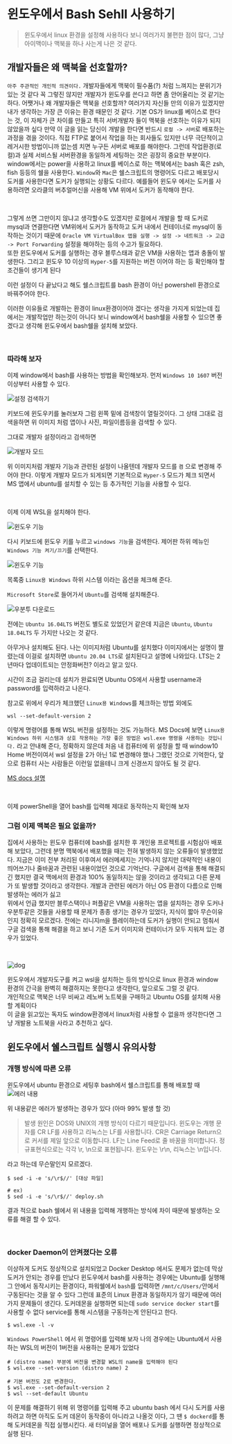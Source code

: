 # 윈도우에서 Bash Sehll 사용하기
> 윈도우에서 linux 환경을 설정해 사용하다 보니 여러가지 불편한 점이 많다, 그냥 아이맥이나 맥북을 하나 사는게 나은 것 같다.

## 개발자들은 왜 맥북을 선호할까?

`아주 주관적인 개인적 의견이다.` 개발자들에게 맥북이 필수품(?) 처럼 느껴지는 분위기가 있는 것 같다
꼭 그렇진 않지만 개발자가 윈도우를 쓴다고 하면 좀 안어울리는 것 같기는 하다. 어쨋거나 왜 개발자들은
맥북을 선호할까? 여러가지 자신들 만의 이유가 있겠지만 내가 생각하는 가장 큰 이유는 환경 때문인 것 같다.
기본 OS가 linux를 베이스로 한다는 것, 이 자체가 큰 차이를 만들고 특히 서버개발자 들이 맥북을 선호하는 이유가 되지 않았을까 싶다
만약 이 글을 읽는 당신이 개발을 한다면 반드시 `로컬 -> 서버`로 배포하는 과정을 겪을 것이다.
직접 FTP로 붙어서 작업을 하는 회사들도 있지만 너무 극단적이고 레거시한 방법이니까 없는셈 치면 누구든 서버로 배포를 해야한다.
그런데 작업환경(로컬)과 실제 서비스될 서버환경을 동일하게 세팅하는 것은 굉장히 중요한 부분이다.
window에서는 power을 사용하고 linux를 베이스로 하는 맥북에서는 bash 혹은 zsh, fish 등등의 쉘을 사용한다.
`Window`와 `Mac`은 쉘스크립트의 명령어도 다르고 배포당시 도커를 사용한다면 도커가 실행되는 상황도 다르다.
예를들어 윈도우 에서는 도커를 사용하려면 오라클의 버추얼머신을 사용해 VM 위에서 도커가 동작해야 한다.

<br>

그렇게 쓰면 그만이지 않냐고 생각할수도 있겠지만 로컬에서 개발을 할 때 도커로 mysql과 연결한다면 VM위에서 도커가 동작하고
도커 내에서 컨테이너로 mysql이 동작하는 것이기 때문에 `Oracle VM VirtualBox 앱을 실행 -> 설정 -> 네트워크 -> 고급 -> Port Forwarding`
설정을 해야하는 등의 수고가 필요하다.  
또한 윈도우에서 도커를 실행하는 경우 블루스태과 같은 VM을 사용하는 앱과 충돌이 발생한다.
그리고 윈도우 10 이상의 `Hyper-5`를 지원하는 버전 이어야 하는 등 확인해야 할 조건들이 생기게 된다

이런 설정이 다 끝났다고 해도 쉘스크립트를 bash 환경이 아닌 powershell 환경으로 바꿔주어야 한다.

이러한 이유들로 개발하는 환경이 linux환경이어야 겠다는 생각을 가지게 되었는데 집에서는 개발작업만
하는것이 아니다 보니 window에서 bash쉘을 사용할 수 있으면 좋겠다고 생각해 윈도우에서 bash쉘을 설치해 보았다.

<br>

### 따라해 보자 

이제 window에서 bash를 사용하는 방법을 확인해보자.
먼저 `Windows 10 1607` 버전 이상부터 사용할 수 있다.

![설정 검색하기](./images/find%20setting.png)

키보드에 윈도우키를 눌러보자 그럼 왼쪽 밑에 검색창이 열릴것이다.
그 상태 그대로 검색을하면 위 이미지 처럼 앱이나 사진, 파일이름등을 검색할 수 있다.

그대로 개발자 설정이라고 검색하면

![개발자 모드](./images/developer%20mode.png)

위 이미지처럼 개발자 기능과 관련된 설정이 나올텐데
개발자 모드를 `켬` 으로 변경해 주어야 한다. 이렇게 개발자 모드가 되게되면
기본적으로 `Hyper-5` 모드가 체크 되면서 MS 앱에서 ubuntu를 설치할 수 있는 등 추가적인 기능을
사용할 수 있다.

<br>

이제 이제 WSL을 설치해야 한다.

![윈도우 기능](./images/window%20serch.png)

다시 키보드에 윈도우 키를 누르고 `windows 기능`을 검색한다.
제어판 하위 메뉴인 `Windows 기능 켜기/끄기`를 선택한다.

![윈도우 기능](./images/99EE763D5C90F04C1C.png)

목록중 `Linux용 Windows` 하위 시스템 이라는 옵션을 체크해 준다.

`Microsoft Store`로 들어가서 `Ubuntu`를 검색해 설치해준다.

![우분투 다운로드](./images/download%20ubuntu.png)

전에는 `Ubuntu 16.04LTS` 버전도 별도로 있었던거 같은데
지금은 `Ubuntu`, `Ubuntu 18.04LTS` 두 가지만 나오는 것 같다.

아무거나 설치해도 된다. 나는 이미지처럼 Ubuntu를 설치했다
이미지에서는 설명이 짤렸는데 이걸로 설치하면 `Ubuntu 20.04 LTS`로 설치된다고 설명에 나와있다.
LTS는 2년마다 업데이트되는 안정화버전? 이라고 알고 있다.

시간이 조금 걸리는데 설치가 완료되면 Ubuntu OS에서 사용할 username과 password를 입력하라고 나온다.

참고로 위에서 우리가 체크했던 `Linux용 Windows`를 체크하는 방법 외에도
```
wsl --set-default-version 2
```

이렇게 명령어를 통해 WSL 버전을 설정하는 것도 가능하다.
MS Docs에 보면 `Linux용 Windows 하위 시스템과 상호 작용하는 가장 좋은 방법은 wsl.exe 명령을 사용하는 것입니다.`
라고 안내해 준다, 정확하지 않은데 처음 내 컴퓨터에 위 설정을 할 때 window10 Home 버전이여서
wsl 설정을 2가 아닌 1로 변경해야 했나 그랬던 것으로 기억한다, 앞으로 컴퓨터 사는 사람들은 이런일 없을테니 크게 신경쓰지 않아도 될 것 같다.

[MS docs 설명](https://docs.microsoft.com/ko-kr/windows/wsl/reference)

<br>

이제 powerShell을 열어 bash를 입력해 제대로 동작하는지 확인해 보자


### 그럼 이제 맥북은 필요 없을까?

집에서 사용하는 윈도우 컴퓨터에 bash를 설치한 후 개인용 프로젝트를 시험삼아
배포해 보았다, 그런데 분명 맥북에서 배포했을 때는 전혀 발생하지 않는 오류들이 발생했었다.
지금은 이미 전부 처리된 이후여서 에러메세지는 기억나지 않지만 대략적인 내용이 띄어쓰기나 줄바꿈과 관련된 내용이었던
것으로 기억난다. 구글에서 검색을 통해 해결되긴 했지만 결국 맥에서의 환경과 100% 동일하지는 않을 것이라고 생각되고 다른 문제가
또 발생할 것이라고 생각한다. 개발과 관련된 에러가 아닌 OS 환경이 다름으로 인해 발생하는 에러가 싫고  
위에서 언급 했지만 블루스택이나 퍼플같은 VM을 사용하는 앱을 설치하는 경우 도커나 우분투같은 것들을 사용할 때 문제가
종종 생기는 경우가 있었다, 지식이 짧아 무슨이유인지 정확히 모르겠다. 전에는 리니지m을 플레이하는데 도커가 실행이 안되고
멈춰서 구글 검색을 통해 해결을 하고 보니 기존 도커 이미지와 컨테이너가 모두 지워져 있는 경우가 있었다.

<br>

![dog](./images/dog.png)

윈도우에서 개발자도구를 켜고 wsl을 설치하는 등의 방식으로 linux 환경과 window 환경의 간극을
완벽히 해결하지는 못한다고 생각한다, 앞으로도 그럴 것 같다.  
개인적으로 맥북은 너무 비싸고 레노버 노트북을 구매하고 Ubuntu OS를 설치해 사용할 계획이다  
이 글을 읽고있는 독자도 window환경에서 linux처럼 사용할 수 없을까 생각한다면 그냥 개발용 노트북을 사라고
추천하고 싶다.



## 윈도우에서 쉘스크립트 실행시 유의사항

### 개행 방식에 따른 오류
윈도우에서 ubuntu 환경으로 세팅후 bash에서 쉘스크립트를 통해 배포할 때
![에러 내용](./images/화면%20캡처%202022-01-29%20202047.png)

위 내용같은 에러가 발생하는 경우가 있다 (아마 99% 발생 할 것)

> 발생 원인은 DOS와 UNIX의 개행 방식이 다르기 때문입니다.
윈도우는 개행 문자를 CR LF를 사용하고 리눅스는 LF를 사용합니다.
CR은 Carriage Return으로 커서를 제일 앞으로 이동합니다.  LF는 Line Feed로 줄 바꿈을 의미합니다.
정규표현식으로는 각각 \r, \n으로 표현됩니다. 윈도우는 \r\n, 리눅스는 \n입니다.

라고 하는데 무슨말인지 모르겠다.

```
$ sed -i -e 's/\r$//' [대상 파일]

# ex)
$ sed -i -e 's/\r$//' deploy.sh
```
결과 적으로 bash 쉘에서 위 내용을 입력해 개행하는 방식에 차이 때문에 발생하는 오류를 해결 할 수 있다.

<br>

### docker Daemon이 안켜졌다는 오류

이상하게 도커도 정상적으로 설치되었고 Docker Desktop 에서도 문제가 없는데
막상 도커가 안되는 경우를 만났다 윈도우에서 bash를 사용하는 경우에는 Ubuntu를 실행해 그 안에서
동작시키는 환경이다, 파워쉘에서 `bash`를 입력하면 `/mnt/c/Users/`안에서 구동된다는 것을 알 수 있다 그런데 표준의 Linux 환경과 동일하지가 않기 때문에 여러가지 문제들이 생긴다.
도커데몬을 실행하면 되는데 `sudo service docker start`를 사용할 수 없다 service를 통해 시스템을 구동하는게 안된다고 한다.

```
$ wsl.exe -l -v
```
`Windows PowerShell` 에서 위 명령어를 입력해 보자 나의 경우에는 Ubuntu에서 사용하는 WSL의 버전이 1버전을 사용하는 문제가 있었다

```
# (distro name) 부분에 버전을 변경할 WSL의 name을 입력해야 된다
$ wsl.exe --set-version (distro name) 2

# 기본 버전도 2로 변경한다.
$ wsl.exe --set-default-version 2
$ wsl --set-default Ubuntu
```
이 문제를 해결하기 위해 위 명령어를 입력해 주고
ubuntu bash 에서 다시 도커를 사용하려고 하면 아직도 도커 데몬이 동작중이 아니라고
나올것 이다, 그 땐 `$ dockerd`를 통해 도커데몬을 직접 실행시킨다. 새 터미널을 열어 배포나 도커를 실행하면 정상적으로 실행 된다.
